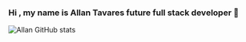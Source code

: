 ### Hi  , my name is Allan Tavares future full stack developer 👋




![Allan  GitHub stats](https://github-readme-stats.vercel.app/api?username=allan-front-end2020&show_icons=true&theme=dark)


